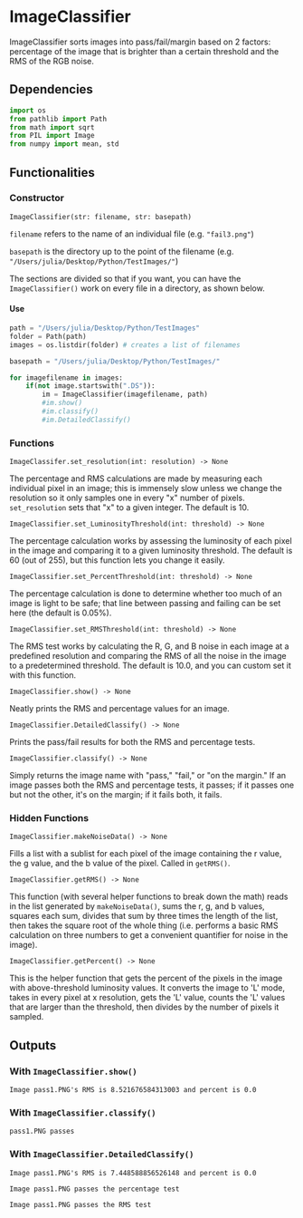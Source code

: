 # ImageClassifier
ImageClassifier sorts images into pass/fail/margin based on 2 factors: percentage of the image that is brighter than a certain threshold and the RMS of the RGB noise.

## Dependencies
```python
import os
from pathlib import Path
from math import sqrt
from PIL import Image
from numpy import mean, std
```

## Functionalities
### Constructor
`ImageClassifier(str: filename, str: basepath)`

`filename` refers to the name of an individual file (e.g. `"fail3.png"`)

`basepath` is the directory up to the point of the filename (e.g. `"/Users/julia/Desktop/Python/TestImages/"`)

The sections are divided so that if you want, you can have the `ImageClassifier()` work on every file in a directory, as shown below.

#### Use
```python
path = "/Users/julia/Desktop/Python/TestImages"
folder = Path(path)
images = os.listdir(folder) # creates a list of filenames

basepath = "/Users/julia/Desktop/Python/TestImages/"

for imagefilename in images:
    if(not image.startswith(".DS")):
        im = ImageClassifier(imagefilename, path)
        #im.show()
        #im.classify()
        #im.DetailedClassify()
```
### Functions
`ImageClassifer.set_resolution(int: resolution) -> None` 

The percentage and RMS calculations are made by measuring each individual pixel in an image; this is immensely slow unless we change the resolution so it only samples one in every "x" number of pixels. `set_resolution` sets that "x" to a given integer. The default is 10.

`ImageClassifier.set_LuminosityThreshold(int: threshold) -> None`

The percentage calculation works by assessing the luminosity of each pixel in the image and comparing it to a given luminosity threshold. The default is 60 (out of 255), but this function lets you change it easily.

`ImageClassifier.set_PercentThreshold(int: threshold) -> None`

The percentage calculation is done to determine whether too much of an image is light to be safe; that line between passing and failing can be set here (the default is 0.05%).

`ImageClassifier.set_RMSThreshold(int: threshold) -> None`

The RMS test works by calculating the R, G, and B noise in each image at a predefined resolution and comparing the RMS of all the noise in the image to a predetermined threshold. The default is 10.0, and you can custom set it with this function.

`ImageClassifier.show() -> None`

Neatly prints the RMS and percentage values for an image.

`ImageClassifier.DetailedClassify() -> None`

Prints the pass/fail results for both the RMS and percentage tests.

`ImageClassifier.classify() -> None`

Simply returns the image name with "pass," "fail," or "on the margin." If an image passes both the RMS and percentage tests, it passes; if it passes one but not the other, it's on the margin; if it fails both, it fails.

### Hidden Functions
`ImageClassifier.makeNoiseData() -> None`

Fills a list with a sublist for each pixel of the image containing the r value, the g value, and the b value of the pixel. Called in `getRMS()`.

`ImageClassifier.getRMS() -> None`

This function (with several helper functions to break down the math) reads in the list generated by `makeNoiseData()`, sums the r, g, and b values, squares each sum, divides that sum by three times the length of the list, then takes the square root of the whole thing (i.e. performs a basic RMS calculation on three numbers to get a convenient quantifier for noise in the image). 

`ImageClassifier.getPercent() -> None`

This is the helper function that gets the percent of the pixels in the image with above-threshold luminosity values. It converts the image to 'L' mode, takes in every pixel at x resolution, gets the 'L' value, counts the 'L' values that are larger than the threshold, then divides by the number of pixels it sampled.

## Outputs

### With `ImageClassifier.show()`

`Image pass1.PNG's RMS is 8.521676584313003 and percent is 0.0`

### With `ImageClassifier.classify()`

`pass1.PNG passes`

### With `ImageClassifier.DetailedClassify()`

`Image pass1.PNG's RMS is 7.448588856526148 and percent is 0.0`

`Image pass1.PNG passes the percentage test`

`Image pass1.PNG passes the RMS test`
